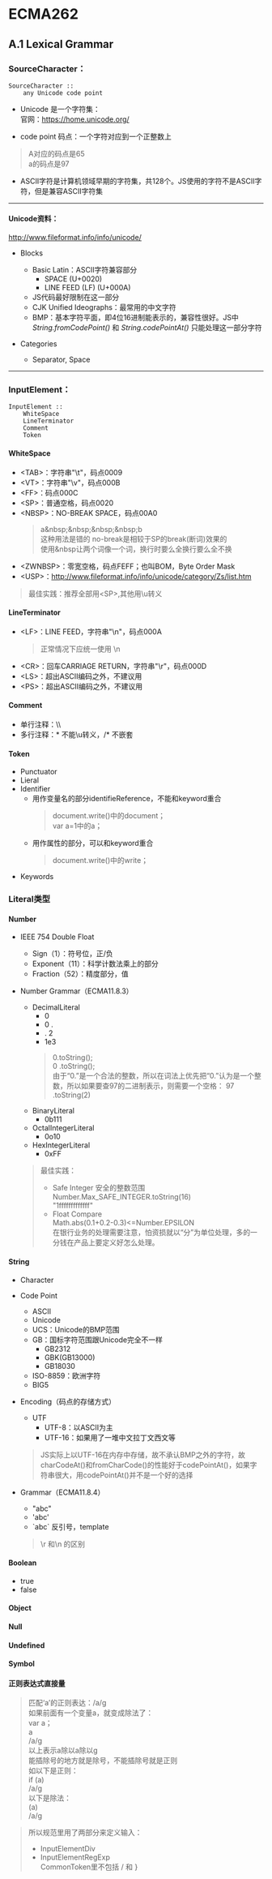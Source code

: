 # ECMA262

## A.1 Lexical Grammar  

### SourceCharacter：     
    SourceCharacter ::
        any Unicode code point
 
+ Unicode 是一个字符集：  
官网：https://home.unicode.org/  

+ code point 码点：一个字符对应到一个正整数上
  
>A对应的码点是65  
>a的码点是97  

+ ASCII字符是计算机领域早期的字符集，共128个。JS使用的字符不是ASCII字符，但是兼容ASCII字符集  
  
***  

#### Unicode资料：  
http://www.fileformat.info/info/unicode/
+ Blocks
    + Basic Latin：ASCII字符兼容部分
        + SPACE (U+0020)
        + LINE FEED (LF) (U+000A)
    + JS代码最好限制在这一部分
    + CJK Unified Ideographs：最常用的中文字符
    + BMP：基本字符平面，即4位16进制能表示的，兼容性很好。JS中 _String.fromCodePoint()_ 和 _String.codePointAt()_ 只能处理这一部分字符


+ Categories
    + Separator, Space

  
***  

### InputElement：  
    InputElement ::
        WhiteSpace
        LineTerminator
        Comment
        Token
    

#### WhiteSpace
  + \<TAB>：字符串"\t"，码点0009
  + \<VT>：字符串"\v"，码点000B
  + \<FF>：码点000C  
  + \<SP>：普通空格，码点0020
  + \<NBSP>：NO-BREAK SPACE，码点00A0
    > a\&nbsp;\&nbsp;\&nbsp;\&nbsp;b  
    > 这种用法是错的 
    > no-break是相较于SP的break(断词)效果的  
    > 使用&nbsp让两个词像一个词，换行时要么全换行要么全不换
  + \<ZWNBSP>：零宽空格，码点FEFF；也叫BOM，Byte Order Mask
  + \<USP>：http://www.fileformat.info/info/unicode/category/Zs/list.htm

> 最佳实践：推荐全部用\<SP>,其他用\u转义  

#### LineTerminator
  + \<LF>：LINE FEED，字符串"\n"，码点000A
    > 正常情况下应统一使用 \n  
  + \<CR>：回车CARRIAGE RETURN，字符串"\r"，码点000D
  + \<LS>：超出ASCII编码之外，不建议用
  + \<PS>：超出ASCII编码之外，不建议用
 
 #### Comment
  + 单行注释：\\\\
  + 多行注释：* 不能\u转义，/* 不嵌套  

 #### Token
  + Punctuator
  + Lieral
  + Identifier
     + 用作变量名的部分identifieReference，不能和keyword重合
        > document.write()中的document；  
        > var a=1中的a；
     + 用作属性的部分，可以和keyword重合
        > document.write()中的write； 
  + Keywords


### Literal类型  

#### Number 
+ IEEE 754 Double Float
    + Sign（1）：符号位，正/负
    + Exponent（11）：科学计数法乘上的部分
    + Fraction（52）：精度部分，值

+ Number Grammar（ECMA11.8.3）
    + DecimalLiteral
        + 0  
        + 0 .
        + . 2
        + 1e3 
        > 0.toString();  
        > 0 .toString();  
        > 由于“0.”是一个合法的整数，所以在词法上优先把“0.”认为是一个整数，所以如果要查97的二进制表示，则需要一个空格：
        > 97 .toString(2)
    + BinaryLiteral
        + 0b111  
    + OctalIntegerLiteral
        + 0o10
    + HexIntegerLiteral
        + 0xFF
    > 最佳实践：  
    > + Safe Integer 安全的整数范围  
        Number.Max_SAFE_INTEGER.toString(16)  
        "1fffffffffffff"  
    > + Float Compare   
        Math.abs(0.1+0.2-0.3)<=Number.EPSILON  
        在银行业务的处理需要注意，怕资损就以“分”为单位处理，多的一分钱在产品上要定义好怎么处理。

#### String  
+ Character
+ Code Point
    + ASCII
    + Unicode
    + UCS：Unicode的BMP范围
    + GB：国标字符范围跟Unicode完全不一样
        + GB2312
        + GBK(GB13000)
        + GB18030 
    + ISO-8859：欧洲字符
    + BIG5  
+ Encoding（码点的存储方式）  
    + UTF
        + UTF-8：以ASCII为主
        + UTF-16：如果用了一堆中文拉丁文西文等
    > JS实际上以UTF-16在内存中存储，故不承认BMP之外的字符，故charCodeAt()和fromCharCode()的性能好于codePointAt()，如果字符串很大，用codePointAt()并不是一个好的选择

+ Grammar（ECMA11.8.4）
    + "abc"
    + 'abc'
    + \`abc\` 反引号，template
  > \r 和\n 的区别

#### Boolean  
+ true  
+ false  
  
#### Object  
#### Null  
#### Undefined  
#### Symbol  
#### 正则表达式直接量

   > 匹配‘a’的正则表达：/a/g  
   >如果前面有一个变量a，就变成除法了：  
   >var a；  
   >a  
   >/a/g  
   >以上表示a除以a除以g  
   >能插除号的地方就是除号，不能插除号就是正则  
   >如以下是正则：   
   >if (a)  
   >/a/g  
   >以下是除法：  
   > (a)  
   >/a/g  

   > 所以规范里用了两部分来定义输入：  
   >   + InputElementDiv
   >   + InputElementRegExp  
   >CommonToken里不包括 / 和 }